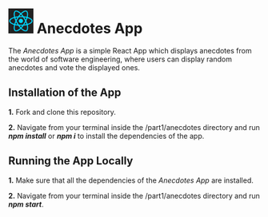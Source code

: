 <h1>
<img src="https://raw.githubusercontent.com/katerina-tziala/fullstackopen2019/master/documentation_images/react_logo.png" alt="react logo" width="50" height="50">
Anecdotes App<br/>
</h1>

The *Anecdotes App* is a simple React App which displays anecdotes from the world of software engineering, where users can display random anecdotes and vote the displayed ones.

## Installation of the App
**1.** Fork and clone this repository.

**2.** Navigate from your terminal inside the /part1/anecdotes directory and run ***npm install*** or ***npm i*** to install the dependencies of the app.

## Running the App Locally
**1.** Make sure that all the dependencies of the *Anecdotes App* are installed.

**2.** Navigate from your terminal inside the /part1/anecdotes directory and run ***npm start***.
